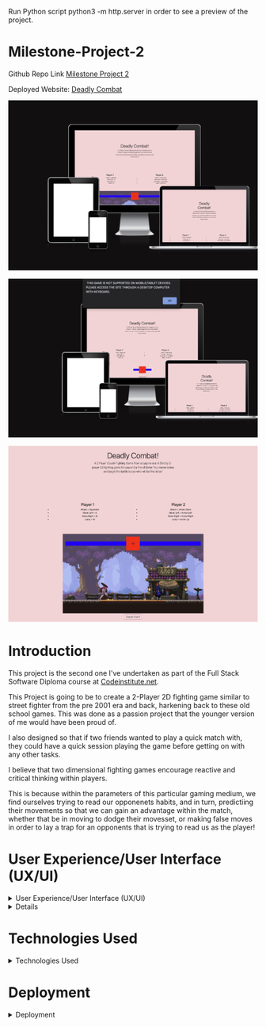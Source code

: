 Run Python script python3 -m http.server in order to see a preview of the project.

# Milestone-Project-2

Github Repo Link [Milestone Project 2](https://github.com/T-KibCode/Milestone-Project-2)

Deployed Website: [Deadly Combat](https://t-kibcode.github.io/Milestone-Project-2/)

![Screen shot of responsive website](https://github.com/T-KibCode/Milestone-Project-2/blob/main/assets/screenshot2.png)

![Screen shot of responsive website with error message being provided through javascript](https://github.com/T-KibCode/Milestone-Project-2/blob/main/assets/screenshot3.png)

![Upload of game within browser](https://github.com/T-KibCode/Milestone-Project-2/blob/main/assets/screenshot1.png)
# Introduction

This project is the second one I've undertaken as part of the Full Stack Software Diploma course at [Codeinstitute.net](https://www.CodeInstitute.net).

This Project is going to be to create a 2-Player 2D fighting game similar to street fighter from the pre 2001 era and back, harkening back to these old school games. This was done as a passion project that the younger version of me would have been proud of.

I also designed so that if two friends wanted to play a quick match with, they could have a quick session playing the game before getting on with any other tasks.

I believe that two dimensional fighting games encourage reactive and critical thinking within players.

This is because within the parameters of this particular gaming medium, we find ourselves trying to read our opponenets habits, and in turn, predictiing their movements so that we can gain an advantage within the match, whether that be in moving to dodge their movesset, or making false moves in order to lay a trap for an opponents that is trying to read us as the player!

# User Experience/User Interface (UX/UI)

<details>
  
  <summary>User Experience/User Interface (UX/UI)</summary>
  
### User Stories
  
##### First Time Visitor Goals

  As a first time visitor I want:  

- the control inputs for the game to be clear.  
- to be immidately engaged and inherently understand what the game is trying to acheive.  
- the game to function correctly and gameplay to be intuitive.  
- to be able to play the game on various compatiable different devices in line with the game design.  
  
##### Return/frequent Visitor Goals

  As a return/frequent visitor I want:  

- to play with friends in a couch co-op setup similar to the older arcade games in order to have that rapport with the opponent within the room.
  
##### Website's Owner Goals

  As the developer I want:

- to provide a fun game.
- to provide a game to stimulate mental function.
- to encourage continued use of the game.

#### Colour Scheme

Due to having some free assets that I aqquired online from website [https://itch.io/](https://itch.io/),  I had a clear colour pallette style within the canvas window that I wanted to be the main focus with a combination of Blue, Pinks, soft Reds and other colors in the Pastel style.

[/assets/colorpallete.png]

With this in mind, the background colour was going to be fairly static in theme with this and I ended up on a pastel pink background color With the game instructions placed above the canvas with the prompt of clicking into the canvas window to load the game.

##### Wireframes

  Unfortuntely in this case, I cannot produce a wireframe due to a last minute pivot on my project in this case.
  I've had to take this as a hard lesson in why having a strict intial plan will pay off in the length of the project as this will undoubtedly lose me marks.
  However in the self reflection of the project, I believe it is nessercary to show the growth and personal accountability that I need when moving forward in this field, even more so with the projects and work ahead.

</details>

<details>
##### Features
  
### Responsive  Website

  The website is only set to appear and work on a laptop, or desktop device. And as such, due to the design of the game and my limited knowledge whist creating the game, a conscience decision was made to design the game to only load on devices of this kind. This is due to the game being a two player game required to end User's to play the game against eachother.

  When an Attempt is made to try and access the game from a Mobile or Tablet device , the website will look at the view port and ask that the player access the website from the desired device as the game may not work as intended and for the best experience, it is to be acceesed in the intended manner.

### Instruction Page

  On loading there is listed instructions above the canvas with the four button controls for both players to use ( A,W,D,Space-Bar. and ArrowLeft, ArrowUp, ArroRight, Arrow Down Respectively.)

### Timer

  The timer in the game runs within a loop that checks to determine whether either players health has reduced in to zero therefore stopping the timer, or checks the health of both players at the end of the match to determine who posses mmore health and will then declare this person the victor.

### Victory message

  When a player fufills one of the win conditions of the game a victory message will appear declaring that player the victor whetehr that be at the end of the timer or a unanimous victory before the timer has run down.

  In the event that the players Health bar matches, it will be declared a draw once the timer has run down to zero.

### Possible Future Features

  It was my original intent to Allow the game to use an opaque overlay in order to be able to play the devce on mobile devices.

  However during the design process, it became very quickly apprant that allowing the website in a mobile or tablet function would be extremely difficult due to having to map a button overlay on top, and as I had originally designed the game to be playable by two human players without a CPU controlled enemy, I was unfortunately unable to integrate a method to do this over mobile/tablet devices due to not having designed a CPU based opponent in the code.

  Due to a lack of time, this was not a function that I was able to integrate at this moment in time, however I do plan to revisit this once the course has been completed to be able to design a very basic CPU opponent within the game function and allow players to be able to have a choice between a second player or a CPU opponent.

  Ideally, being able to reproduce this game within an app format with an Overlay of controls would allow for us to expand and allow for network play, whether that be remote or using the internet respectively. This would provide the option to expand the project in order to play with multiple friends using multiple devices.

  However, this would require creating a backend system, and having server space in order to accomedate the use of the game, whilst also having space to introduce new features, such as user accounts, top scores and options to save certain user settings such as toggling HUD UI options as an exmaple.
  
  </details>

# Technologies Used

<details>
  <summary>Technologies Used</summary>
  
#### Languages Used
  
- HTML5
- CSS
- Javascript

#### Applications Used

- [GitHub](https://github.com/) GitHub is used to store the projects code.
- [Chrome Developer Tools](https://developer.chrome.com/docs/devtools/) used for layout and responsive testing.
- [W3 Validator](https://jigsaw.w3.org/css-validator/) used to test html and css code.
- [Jshint](https://jshint.com/) used to validate Javascript code.

#### Sprite Assets

- [Itch.io](https://itch.io/) Itch.IO used for getting free to use free lisence sprite assets created by users.

</details>  

# Deployment

  <details>

  <summary>Deployment</summary>
  
  This project was built on the Gitpod IDE using the Code Institute template found here:<br><https://github.com/Code-Institute-Org/gitpod-full-template>

  I have attempted to deploy this project to github pages, but unfortuntely, it has not been recognised with the Jeykll system built into Github pages and therefore will not deploy.

  However if the folling script is run "Run Python script python3 -m http.server" in order to see a preview of the project, you will be able to access the game in its current form.

#### Automated Testing

  I did not have the expertise to use a unit-testing framework such as Jasmine or Jest.

#### Main takeaways

In performing this project I have realised that a strong system in the intial concept phase is needed to bring all idea's to fruition in a reasonable time frame and capacity.
with that being said, I am now looking ahead to the next project in order to plan and deliver my wireframes for the project this week so I can start to implement the knowledge of studying python for backend use as soon as possible prior to the April 28th project deadline.

This has been a harsh lesson for me to learn in this course, but balancing both the expected delivery of this project and the increasing workload/knowledge base nessercary to be a fullstack developer has really hit home during this process, and irrespective of personal commitments, I hope to look back on this project as a catiounary tale to my futureself about planning, due dilligence, and ensuring that following systematic steps in the future, will allow me to show the nesscary skills that are needed/expected in this industry.

#### Specal Thanks

I would like to thank my Tutor Mohamed for allowing an extension on my work due to a technical issue with Github in my repository, and allowing me the time to go back and recreate my work which I had lost in this instance whilst balancing some personal affairs in the process.

I would also like to thank my Mentor/Alumni from Code Institute Ronan as he made it clear to me, just how integral a great Readme file can be to code enviroment for anyone who comes afterwards to take a look to examine the work and how when working in a group setting, this key piece of documentation can be the strong foundation for a team in a wider enviroment.
